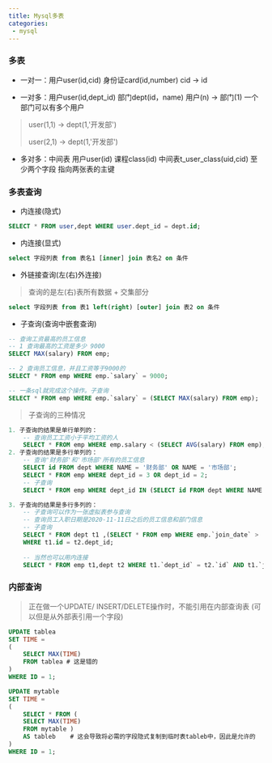 ```yaml
---
title: Mysql多表
categories:
 - mysql
---
```


### 多表

- 一对一：用户user(id,cid) 身份证card(id,number) cid -> id

- 一对多：用户user(id,dept_id) 部门dept(id，name)   用户(n) -> 部门(1) 一个部门可以有多个用户

> user(1,1) -> dept(1,'开发部')
> 
> user(2,1) -> dept(1,'开发部')

- 多对多：中间表 用户user(id) 课程class(id) 中间表t_user_class(uid,cid) 至少两个字段 指向两张表的主键

### 多表查询

- 内连接(隐式)

```sql
SELECT * FROM user,dept WHERE user.dept_id = dept.id;
```

- 内连接(显式)

```sql
select 字段列表 from 表名1 [inner] join 表名2 on 条件
```

- 外链接查询(左(右)外连接)

> 查询的是左(右)表所有数据 + 交集部分

```sql
select 字段列表 from 表1 left(right) [outer] join 表2 on 条件
```

- 子查询(查询中嵌套查询)

```sql
-- 查询工资最高的员工信息
-- 1 查询最高的工资是多少 9000
SELECT MAX(salary) FROM emp;

-- 2 查询员工信息，并且工资等于9000的
SELECT * FROM emp WHERE emp.`salary` = 9000;

-- 一条sql就完成这个操作。子查询
SELECT * FROM emp WHERE emp.`salary` = (SELECT MAX(salary) FROM emp);
```

> 子查询的三种情况

```sql
1. 子查询的结果是单行单列的：
    -- 查询员工工资小于平均工资的人
    SELECT * FROM emp WHERE emp.salary < (SELECT AVG(salary) FROM emp);
2. 子查询的结果是多行单列的：
    -- 查询'财务部'和'市场部'所有的员工信息
    SELECT id FROM dept WHERE NAME = '财务部' OR NAME = '市场部';
    SELECT * FROM emp WHERE dept_id = 3 OR dept_id = 2;
    -- 子查询
    SELECT * FROM emp WHERE dept_id IN (SELECT id FROM dept WHERE NAME = '财务部' OR NAME = '市场部');

3. 子查询的结果是多行多列的：
    -- 子查询可以作为一张虚拟表参与查询
    -- 查询员工入职日期是2020-11-11日之后的员工信息和部门信息
    -- 子查询
    SELECT * FROM dept t1 ,(SELECT * FROM emp WHERE emp.`join_date` > '2020-11-11') t2
    WHERE t1.id = t2.dept_id;
    
    -- 当然也可以用内连接
    SELECT * FROM emp t1,dept t2 WHERE t1.`dept_id` = t2.`id` AND t1.`join_date` >  '2020-11-11'
```


### 内部查询

> 正在做一个UPDATE/ INSERT/DELETE操作时，不能引用在内部查询表  (可以但是从外部表引用一个字段)

```sql
UPDATE tablea
SET TIME =
(
    SELECT MAX(TIME)
    FROM tablea # 这是错的
)
WHERE ID = 1;

UPDATE mytable
SET TIME =
(
    SELECT * FROM (
    SELECT MAX(TIME)
    FROM mytable )
    AS tableb    # 这会导致将必需的字段隐式复制到临时表tableb中，因此是允许的
)
WHERE ID = 1;

```



